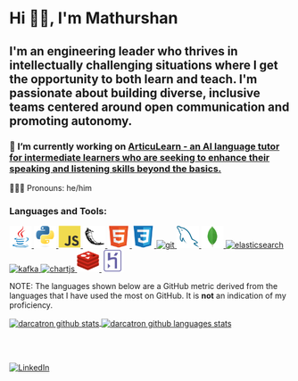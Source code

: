 <!--
**darcatron/darcatron** is a ✨ _special_ ✨ repository because its `README.md` (this file) appears on your GitHub profile.
-->
# Hi 👋🏾, I'm Mathurshan
## I'm an engineering leader who thrives in intellectually challenging situations where I get the opportunity to both learn and teach. I'm passionate about building diverse, inclusive teams centered around open communication and promoting autonomy.

### 🔭 I’m currently working on [ArticuLearn - an AI language tutor for intermediate learners who are seeking to enhance their speaking and listening skills beyond the basics.](http://articulearnai.com/)
🧑🏾‍💻 Pronouns: he/him

<h3 align="left">Languages and Tools:</h3>
<p align="left">
    <a href="https://www.java.com" target="_blank"> <img src="./images/java-original.svg" alt="java" width="40" height="40" /> </a>
    <a href="https://www.python.org" target="_blank"> <img src="./images/python-original.svg" alt="python" width="40" height="40" /> </a>
    <a href="https://developer.mozilla.org/en-US/docs/Web/JavaScript" target="_blank"> <img src="./images/javascript-original.svg" alt="javascript" width="40" height="40" /> </a>
    <a href="https://flask.palletsprojects.com/en/1.1.x/" target="_blank"> <img src="./images/flask-original.svg" alt="flask" width="40" height="40" /> </a>
    <a href="https://www.w3.org/html/" target="_blank"> <img src="./images/html5-original.svg" alt="html5" width="40" height="40" /> </a>
    <a href="https://www.w3schools.com/css/" target="_blank"> <img src="./images/css3-original.svg" alt="css3" width="40" height="40" /> </a>
    <a href="https://git-scm.com/" target="_blank"> <img src="https://www.vectorlogo.zone/logos/git-scm/git-scm-icon.svg" alt="git" width="40" height="40" /> </a>
    <a href="https://www.mysql.com/" target="_blank"> <img src="./images/mysql-original.svg" alt="mysql" width="40" height="40" /> </a>
    <a href="https://www.mongodb.com/" target="_blank"> <img src="./images/mongodb-original.svg" alt="mongodb" width="40" height="40" /> </a>
        <a href="https://www.elastic.co/what-is/elasticsearch" target="_blank"> <img src="https://www.vectorlogo.zone/logos/elastic/elastic-icon.svg" alt="elasticsearch" width="40" height="40" /> </a>
    <a href="https://kafka.apache.org/" target="_blank"> <img src="https://www.vectorlogo.zone/logos/apache_kafka/apache_kafka-icon.svg" alt="kafka" width="40" height="40" /> </a>
    <a href="https://www.chartjs.org" target="_blank"> <img src="https://www.chartjs.org/media/logo-title.svg" alt="chartjs" width="40" height="40" /> </a>
    <a href="https://redis.io" target="_blank"> <img src="./images/redis-original.svg" alt="redis" width="40" height="40" /> </a>
    <a href="https://heroku.com/" target="_blank"> <img src="./images/heroku-original.svg" alt="heroku" width="40" height="40" /> </a>
</p>

NOTE: The languages shown below are a GitHub metric derived from the languages that I have used the most on GitHub. It is **not** an indication of my proficiency.

<a href="#">
    <img align="center" src="https://github-readme-stats.vercel.app/api?username=darcatron&show_icons=true&count_private=true&theme=react&include_all_commits=true&hide=issues" alt="darcatron github stats" />
    <img align="center" src="https://github-readme-stats.vercel.app/api/top-langs/?username=darcatron&layout=compact&count_private=true&theme=react&langs_count=8" alt="darcatron github languages stats" />
</a>

<br/><br/>

<a href="https://www.linkedin.com/in/mathurshan" target="_blank"><img src="https://img.shields.io/badge/LinkedIn--_.svg?style=social&logo=linkedin" alt="LinkedIn" height="28" width="105" /></a>

